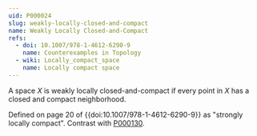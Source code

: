 ```yaml
---
uid: P000024
slug: weakly-locally-closed-and-compact
name: Weakly Locally Closed-and-Compact
refs:
  - doi: 10.1007/978-1-4612-6290-9
    name: Counterexamples in Topology
  - wiki: Locally_compact_space
    name: Locally compact space
---
```

A space $X$ is weakly locally closed-and-compact if every point in $X$ has
a closed and compact neighborhood.

Defined on page 20 of {{doi:10.1007/978-1-4612-6290-9}} as "strongly locally compact". Contrast with [P000130](/properties/P000130).